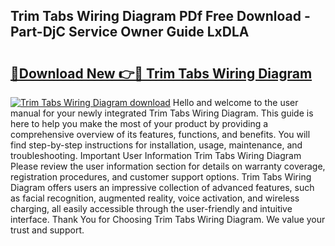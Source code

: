 ## Trim Tabs Wiring Diagram PDf Free Download - Part-DjC Service Owner Guide LxDLA

# <h2><a href="http://dft1os.blite.top/?on=Trim+Tabs+Wiring+Diagram">🔗Download New 👉🔴 Trim Tabs Wiring Diagram</a></h2>

[![Trim Tabs Wiring Diagram download](https://i.imgur.com/lujVjoI.png)](http://dft1os.blite.top/?on=Trim+Tabs+Wiring+Diagram)
Hello and welcome to the user manual for your newly integrated Trim Tabs Wiring Diagram. This guide is here to help you make the most of your product by providing a comprehensive overview of its features, functions, and benefits. You will find step-by-step instructions for installation, usage, maintenance, and troubleshooting. Important User Information Trim Tabs Wiring Diagram Please review the user information section for details on warranty coverage, registration procedures, and customer support options. Trim Tabs Wiring Diagram offers users an impressive collection of advanced features, such as facial recognition, augmented reality, voice activation, and wireless charging, all easily accessible through the user-friendly and intuitive interface. Thank You for Choosing Trim Tabs Wiring Diagram. We value your trust and support.
